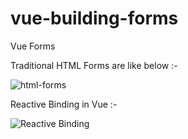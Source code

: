 # vue-building-forms

Vue Forms

Traditional HTML Forms are like below :-

![html-forms](https://user-images.githubusercontent.com/20744146/131223576-2d179ee8-56a9-427b-a653-486dbbb0f3e1.PNG)

Reactive Binding in Vue :-

![Reactive Binding](https://user-images.githubusercontent.com/20744146/131360730-3ac25d40-a2b0-430e-b02b-0a76a45a553f.PNG)
